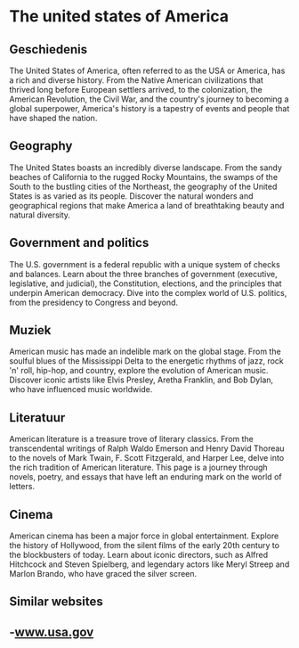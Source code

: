 # The united states of America

## Geschiedenis

The United States of America, often referred to as the USA or America, has a rich and diverse history. From the Native American civilizations that thrived long before European settlers arrived, to the colonization, the American Revolution, the Civil War, and the country's journey to becoming a global superpower, America's history is a tapestry of events and people that have shaped the nation.

## Geography

The United States boasts an incredibly diverse landscape. From the sandy beaches of California to the rugged Rocky Mountains, the swamps of the South to the bustling cities of the Northeast, the geography of the United States is as varied as its people. Discover the natural wonders and geographical regions that make America a land of breathtaking beauty and natural diversity.

## Government and politics

The U.S. government is a federal republic with a unique system of checks and balances. Learn about the three branches of government (executive, legislative, and judicial), the Constitution, elections, and the principles that underpin American democracy. Dive into the complex world of U.S. politics, from the presidency to Congress and beyond.

## Muziek

American music has made an indelible mark on the global stage. From the soulful blues of the Mississippi Delta to the energetic rhythms of jazz, rock 'n' roll, hip-hop, and country, explore the evolution of American music. Discover iconic artists like Elvis Presley, Aretha Franklin, and Bob Dylan, who have influenced music worldwide.

## Literatuur

American literature is a treasure trove of literary classics. From the transcendental writings of Ralph Waldo Emerson and Henry David Thoreau to the novels of Mark Twain, F. Scott Fitzgerald, and Harper Lee, delve into the rich tradition of American literature. This page is a journey through novels, poetry, and essays that have left an enduring mark on the world of letters.

## Cinema

American cinema has been a major force in global entertainment. Explore the history of Hollywood, from the silent films of the early 20th century to the blockbusters of today. Learn about iconic directors, such as Alfred Hitchcock and Steven Spielberg, and legendary actors like Meryl Streep and Marlon Brando, who have graced the silver screen.

## Similar websites

-www.usa.gov
-
